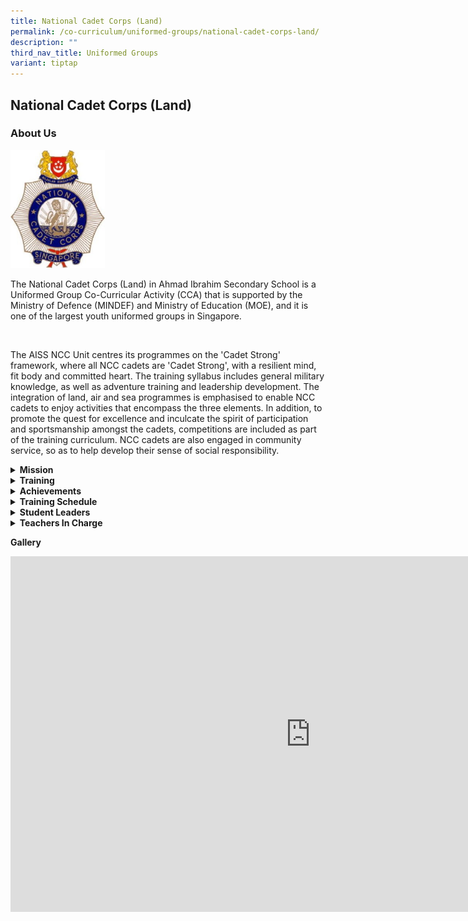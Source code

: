 ```yaml
---
title: National Cadet Corps (Land)
permalink: /co-curriculum/uniformed-groups/national-cadet-corps-land/
description: ""
third_nav_title: Uniformed Groups
variant: tiptap
---
```

<h2>National Cadet Corps (Land)</h2>
<h3>About Us<br></h3>
<div class="isomer-image-wrapper">
<img style="width: 30%;" height="auto" width="100%" alt="" src="/images/ncclogo.jpg">
</div>
<p>The National Cadet Corps (Land) in Ahmad Ibrahim Secondary School is a
Uniformed Group Co-Curricular Activity (CCA) that is supported by the Ministry
of Defence (MINDEF) and Ministry of Education (MOE), and it is one of the
largest youth uniformed groups in Singapore.</p>
<p>
<br>
</p>
<p>The AISS NCC Unit centres its programmes on the 'Cadet Strong' framework,
where all NCC cadets are 'Cadet Strong', with a resilient mind, fit body
and committed heart. The training syllabus includes general military knowledge,
as well as adventure training and leadership development. The integration
of land, air and sea programmes is emphasised to enable NCC cadets to enjoy
activities that encompass the three elements. In addition, to promote the
quest for excellence and inculcate the spirit of participation and sportsmanship
amongst the cadets, competitions are included as part of the training curriculum.
NCC cadets are also engaged in community service, so as to help develop
their sense of social responsibility.</p>
<p></p>
<div data-type="detailGroup" class="isomer-accordion-group isomer-accordion isomer-accordion-white">
<details class="isomer-details">
<summary><strong>Mission</strong>
</summary>
<div data-type="detailsContent" class="isomer-details-content">
<p>To Nurture Inspiring Leaders and Committed Citizens through Fun, Adventurous
and Military-related Activities</p>
</div>
</details>
</div>
<div data-type="detailGroup" class="isomer-accordion-group isomer-accordion isomer-accordion-white">
<details class="isomer-details">
<summary><strong>Training</strong>
</summary>
<div data-type="detailsContent" class="isomer-details-content">
<p>Our trainings consist of classroom lessons, individual field craft lessons
(IFC), Precision Drill Squad (PDS) and/or Free-style Drill (FSD) trainings,
physical training and sports and games. Annual camps, such as the Leadership
camp and Unit camp are designed to allow for student ownership over their
training activities and to develop the leadership competencies of the cadets.
<br>
<br>Apart from our school activities, we leverage on the activities conducted
by HQ NCC as well – such as Camp FORGE for the Junior Cadets, Camp STEEL
for the Senior Cadets and the Specialist Course for the Cadet Leaders.
Other key programmes include the Air-Rifle experiential shooting experiences
for the Senior Cadets to prepare them for their live range shooting experience
as Cadet Leaders. Immersive overseas exposure and experiential opportunities
are given to cadets who demonstrate outstanding commitment and dedication
to the corps.</p>
</div>
</details>
</div>
<div data-type="detailGroup" class="isomer-accordion-group isomer-accordion isomer-accordion-white">
<details class="isomer-details">
<summary><strong>Achievements</strong>
</summary>
<div data-type="detailsContent" class="isomer-details-content">
<p><strong>Best Unit Competition:<br></strong>** Best Unit Competition: Results
reflect the performance of the previous year.
<br>2011: Gold
<br>2012: Gold
<br>2013: Silver
<br>2014: Silver
<br>2015: Silver
<br>2016: Silver
<br>2017: Gold</p>
<p><strong>Unit Recognition Award:<br></strong>2018: Distinction
<br>2019: Distinction
<br>2020: Distinction
<br>2021: Suspended
<br>2022: Distinction
<br>2023: Distinction</p>
<p><strong>Outstanding Cadet Award:<br></strong>2017: MSG (NCC) MUHAMMAD
SYAFIQ BIN HANISS
<br>2018: MSG (NCC) RAVICHANDRAN DHARANI
<br>2019: MSG (NCC) HOE JOTHAM
<br>2020: MSG (NCC) SATHIAH ELAMARAN
<br>2021: MSG (NCC) AZRAEI SHAHRIEZAL BIN JAMIL</p>
</div>
</details>
</div>
<div data-type="detailGroup" class="isomer-accordion-group isomer-accordion isomer-accordion-white">
<details class="isomer-details">
<summary><strong>Training Schedule</strong>
</summary>
<div data-type="detailsContent" class="isomer-details-content">
<p><strong>Wednesday<br></strong>3.30 - 5.30 PM</p>
<p><strong>Friday<br></strong>2.30 - 5.30 PM (No Training on Friday, 16 Aug,
23 Aug, 30 Aug)</p>
<p>(Training sessions by HQ will be updated once details are released)</p>
</div>
</details>
</div>
<div data-type="detailGroup" class="isomer-accordion-group isomer-accordion isomer-accordion-white">
<details class="isomer-details">
<summary><strong>Student Leaders</strong>
</summary>
<div data-type="detailsContent" class="isomer-details-content">
<p><strong>Unit Sergeant Major:<br></strong>MSG (NCC) KEEGAN TAN WEIJIE</p>
<p><strong>Assistant Unit Sergeant Major:<br></strong>MSG (NCC) MUHAMMAD
DANISH DAMIEN BIN ABDULLAH</p>
<p><strong>Company Sergeant Major (Junior Cadets):<br></strong>SSG (NCC)
NAMEEN S/O MAGESH</p>
<p><strong>Company Sergeant Major (Senior Cadets):<br></strong>SSG (NCC)
HANIS BIN JEPRI</p>
<p><strong>Company Sergeant Major (Cadet Leaders):<br></strong>SSG (NCC)
KUAN SENG YUAN;</p>
<p><strong>Assistant Company Sergeant Major (Junior Cadets):<br></strong>2SG
(NCC) S PONETHN S/O SUDESH
<br>3SG (NCC) VIJAY GOVINDARAJ VIMAL RAJn</p>
<p><strong>Assistant Company Sergeant Major (Senior Cadets):<br></strong>3SG
(NCC) ANNADURAI ASWINRAM
<br>3SG (NCC) SARAVANAN SHENBAGA VASIKARAN</p>
<p><strong>Assistant Company Sergeant Major (Cadet Leaders):<br></strong>1SG
(NCC) HENG WEI XUAN
<br>1SG (NCC) PENG YE KAI</p>
<p><strong>Quartermaster:<br></strong>3SG (NCC) ANNADURAI ASWINRAM</p>
<p><strong>Secretary:<br></strong>2SG (NCC) S PONETHN S/O SUDESH</p>
</div>
</details>
</div>
<div data-type="detailGroup" class="isomer-accordion-group isomer-accordion isomer-accordion-white">
<details class="isomer-details">
<summary><strong>Teachers In Charge</strong>
</summary>
<div data-type="detailsContent" class="isomer-details-content">
<p><strong>Miss Nur Syakira Binte Zamri<br>Contact:&nbsp;<a href="mailto:nur_syakira_zamri@moe.edu.sg" rel="noopener noreferrer nofollow" target="">nur_syakira_zamri@moe.edu.sg</a></strong>
</p>
<p>Ms Jennifer Koh Pei Pei
<br>Mr Marcus Lau Shao Yu
<br>Mr Chong Wensheng</p>
</div>
</details>
</div>
<p><strong>Gallery</strong>
</p>
<div class="iframe-wrapper">
<iframe height="569" width="960" allowfullscreen="true" frameborder="0" src="https://docs.google.com/presentation/d/e/2PACX-1vSoev-Z05BRhWLIKCZAgzij5hxPM4T-kk5Ub2LmUwJHym2WRgviTUsUS_-iaGL1tgLrFPwLipWXwGTQ/embed?start=false&amp;loop=false&amp;delayms=5000"></iframe>
</div>
<p></p>